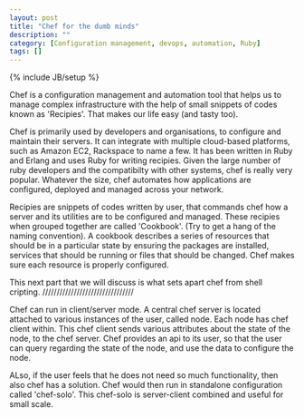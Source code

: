 ```yaml
---
layout: post
title: "Chef for the dumb minds"
description: ""
category: [Configuration management, devops, automation, Ruby]
tags: []
---
```

{% include JB/setup %}

Chef is a configuration management and automation tool that helps us to
manage complex infrastructure with the help of small snippets of codes
known as 'Recipies'. That makes our life easy (and tasty too).

Chef is primarily used by developers and organisations, to configure and
maintain their servers. It can integrate with multiple cloud-based
platforms, such as Amazon EC2, Rackspace to name a few. It has been
written in Ruby and Erlang and uses Ruby for writing recipies. Given the
large number of ruby developers and the compatibilty with other systems,
chef is really very popular. Whatever the size, chef automates how
applications are configured, deployed and managed across your network.

Recipies are snippets of codes written by user, that commands chef how a
server and its utilities are to be configured and managed. These
recipies when grouped together are called 'Cookbook'. (Try to get a hang
of the naming convention). A cookbook describes a series of resources
that should be in a particular state by ensuring the packages are
installed, services that should be running or files that should be
changed. Chef makes sure each resource is properly configured.

This next part that we will discuss is what sets apart chef from shell
cripting. ////////////////////////////////

Chef can run in client/server mode. A central chef server is located
attached to various instances of the user, called node. Each node has
chef client within. This chef client sends various attributes about the
state of the node, to the chef server. Chef provides an api to its user,
so that the user can query regarding the state of the node, and use the
data to configure the node.

ALso, if the user feels that he does not need so much functionality,
then also chef has a solution. Chef would then run in standalone
configuration called 'chef-solo'. This chef-solo is server-client
combined and useful for small scale. 
